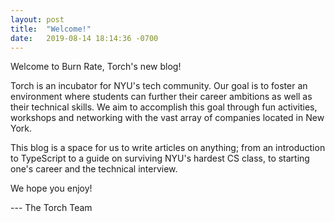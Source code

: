 ```yaml
---
layout: post
title:  "Welcome!"
date:   2019-08-14 18:14:36 -0700
---
```


Welcome to Burn Rate, Torch's new blog!

Torch is an incubator for NYU's tech community. Our goal is to foster
an environment where students can further their career ambitions as
well as their technical skills. We aim to accomplish this goal through
fun activities, workshops and networking with the vast array of
companies located in New York.

This blog is a space for us to write articles on anything; from an
introduction to TypeScript to a guide on surviving NYU's hardest CS
class, to starting one's career and the technical interview.

We hope you enjoy!

--- The Torch Team

